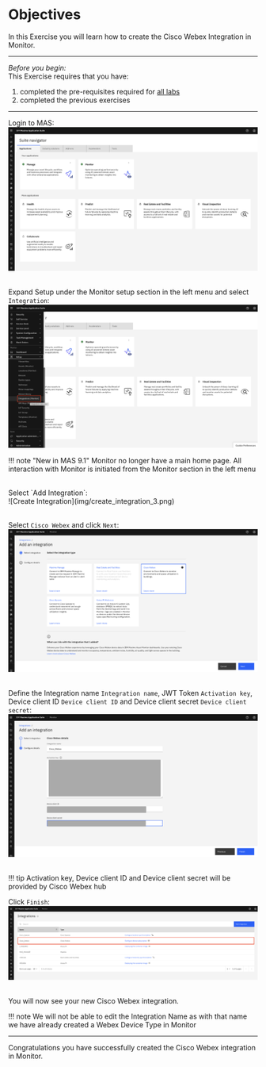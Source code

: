 # Objectives
In this Exercise you will learn how to create the Cisco Webex Integration in Monitor.

---
*Before you begin:*  
This Exercise requires that you have:

1. completed the pre-requisites required for [all labs](prereqs.md)
2. completed the previous exercises

---

Login to MAS:
![MAS Monitor](img/create_integration_2.png)</br></br>

Expand Setup under the Monitor setup section in the left menu and select `Integration`:
![Create Integration](img/create_integration_1.png)

!!! note "New in MAS 9.1"
    Monitor no longer have a main home page. All interaction with Monitor is initiated from the Monitor section in the left menu</br>

</br>
Select `Add Integration`:</br>
![Create Integration](img/create_integration_3.png)</br></br>

Select `Cisco Webex` and click `Next`:</br>
![Select Cisco Webex](img/create_integration_4.png)</br></br>

Define the Integration name `Integration name`, JWT Token `Activation key`, Device client ID `Device client ID` and Device client secret `Device client secret`:</br>
![Select Cisco Webex](img/create_integration_5.png)</br></br>

!!! tip
    Activation key, Device client ID and Device client secret will be provided by Cisco Webex hub

Click `Finish`:</br>
![Create Integration](img/create_integration_6.png)</br></br>

You will now see your new Cisco Webex integration.

!!! note
    We will not be able to edit the Integration Name as with that name we have already created a Webex Device Type in Monitor</br>


---
Congratulations you have successfully created the Cisco Webex integration in Monitor.</br>

